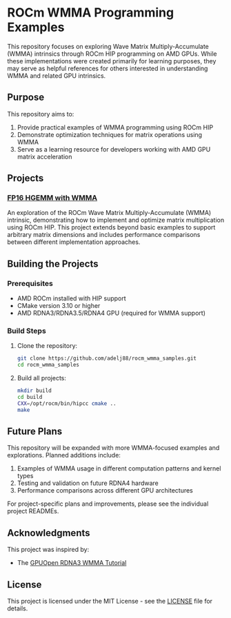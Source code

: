 # ROCm WMMA Programming Examples

This repository focuses on exploring Wave Matrix Multiply-Accumulate (WMMA) intrinsics through ROCm HIP programming on AMD GPUs. While these implementations were created primarily for learning purposes, they may serve as helpful references for others interested in understanding WMMA and related GPU intrinsics.

## Purpose
This repository aims to:
1. Provide practical examples of WMMA programming using ROCm HIP
2. Demonstrate optimization techniques for matrix operations using WMMA
3. Serve as a learning resource for developers working with AMD GPU matrix acceleration

## Projects

### [FP16 HGEMM with WMMA](/hgemm)
An exploration of the ROCm Wave Matrix Multiply-Accumulate (WMMA) intrinsic, demonstrating how to implement and optimize matrix multiplication using ROCm HIP. This project extends beyond basic examples to support arbitrary matrix dimensions and includes performance comparisons between different implementation approaches.

## Building the Projects

### Prerequisites
- AMD ROCm installed with HIP support
- CMake version 3.10 or higher
- AMD RDNA3/RDNA3.5/RDNA4 GPU (required for WMMA support)

### Build Steps
1. Clone the repository:
   ```bash
   git clone https://github.com/adelj88/rocm_wmma_samples.git
   cd rocm_wmma_samples
   ```
2. Build all projects:
   ```bash
   mkdir build
   cd build
   CXX=/opt/rocm/bin/hipcc cmake ..
   make
   ```

## Future Plans

This repository will be expanded with more WMMA-focused examples and explorations. Planned additions include:
1. Examples of WMMA usage in different computation patterns and kernel types
2. Testing and validation on future RDNA4 hardware
3. Performance comparisons across different GPU architectures

For project-specific plans and improvements, please see the individual project READMEs.

## Acknowledgments

This project was inspired by:
- The [GPUOpen RDNA3 WMMA Tutorial](https://gpuopen.com/learn/wmma_on_rdna3/)

## License

This project is licensed under the MIT License - see the [LICENSE](LICENSE) file for details.
